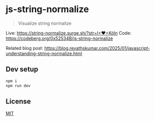 # js-string-normalize

> Visualize string normalize

Live: https://string-normalize.surge.sh/?str=I+♥+Köln
Code: https://codeberg.org/0x52534B/js-string-normalize

Related blog post: https://blog.revathskumar.com/2025/01/javascript-understanding-string-normalize.html

## Dev setup

```sh
npm i
npm run dev
```

## License

[MIT](/LICENSE)
